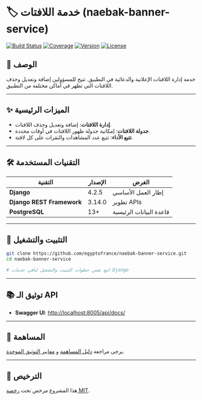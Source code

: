 # 🏷️ خدمة اللافتات (naebak-banner-service)

[![Build Status](https://img.shields.io/badge/build-passing-brightgreen)](https://github.com/egyptofrance/naebak-banner-service/actions)
[![Coverage](https://img.shields.io/badge/coverage-88%25-green)](https://github.com/egyptofrance/naebak-banner-service)
[![Version](https://img.shields.io/badge/version-1.0.0-blue)](https://github.com/egyptofrance/naebak-banner-service/releases)
[![License](https://img.shields.io/badge/license-MIT-yellow)](LICENSE)

## 📝 الوصف

خدمة إدارة اللافتات الإعلانية والدعائية في التطبيق. تتيح للمسؤولين إضافة وتعديل وحذف اللافتات التي تظهر في أماكن مختلفة من التطبيق.

---

## ✨ الميزات الرئيسية

- **إدارة اللافتات**: إضافة وتعديل وحذف اللافتات.
- **جدولة اللافتات**: إمكانية جدولة ظهور اللافتات في أوقات محددة.
- **تتبع الأداء**: تتبع عدد المشاهدات والنقرات على كل لافتة.

---

## 🛠️ التقنيات المستخدمة

| التقنية | الإصدار | الغرض |
|---------|---------|-------|
| **Django** | 4.2.5 | إطار العمل الأساسي |
| **Django REST Framework** | 3.14.0 | تطوير APIs |
| **PostgreSQL** | 13+ | قاعدة البيانات الرئيسية |

---

## 🚀 التثبيت والتشغيل

```bash
git clone https://github.com/egyptofrance/naebak-banner-service.git
cd naebak-banner-service

# اتبع نفس خطوات التثبيت والتشغيل لباقي خدمات Django
```

---

## 📚 توثيق الـ API

- **Swagger UI**: [http://localhost:8005/api/docs/](http://localhost:8005/api/docs/)

---

## 🤝 المساهمة

يرجى مراجعة [دليل المساهمة](CONTRIBUTING.md) و [معايير التوثيق الموحدة](../../naebak-almakhzan/DOCUMENTATION_STANDARDS.md).

---

## 📄 الترخيص

هذا المشروع مرخص تحت [رخصة MIT](LICENSE).

